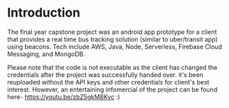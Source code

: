 # Introduction

The final year capstone project was an android app prototype for a client that provides a real time bus tracking solution (similar to uber/transit app) using beacons. Tech include AWS, Java, Node, Serverless, Firebase Cloud Messaging, and MongoDB.

Please note that the code is not executable as the client has changed the credentials after the project was successfully handed over. it's been reuploaded without the API keys and other credentials for client's best interest. However, an entertaining infomercial of the project can be found here- https://youtu.be/zbZ5gkM8Kvc :)


